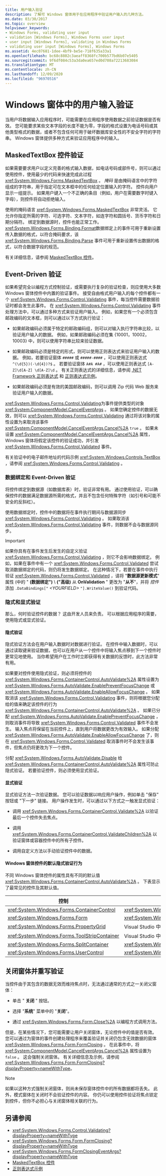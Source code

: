 ```yaml
---
title: 用户输入验证
description: 了解可 Windows 窗体用于在应用程序中验证用户输入的几种方法。
ms.date: 03/30/2017
ms.topic: overview
helpviewer_keywords:
- Windows Forms, validating user input
- validation [Windows Forms], Windows Forms user input
- user input [Windows Forms], validating in Windows Forms
- validating user input [Windows Forms], Windows Forms
ms.assetid: 4ec07681-1dee-4bf9-be5e-718f635a33a1
ms.openlocfilehash: bc68c8802c3aeaff8368fc700b577bd6b07e5405
ms.sourcegitcommit: 9f6df084c53a3da0ea657ed0d708a72213683084
ms.translationtype: MT
ms.contentlocale: zh-CN
ms.lasthandoff: 12/09/2020
ms.locfileid: "96970516"
---
```

# <a name="user-input-validation-in-windows-forms"></a>Windows 窗体中的用户输入验证

当用户将数据输入应用程序时，可能需要在应用程序使用数据之前验证数据是否有效。 您可能要求某些文本字段的长度不能为零，字段的格式设置为电话号码或其他类型格式的数据，或者不包含任何可用于破坏数据库安全性的不安全字符的字符串。 Windows 窗体提供多种方式来验证应用程序中的输入。  
  
## <a name="validation-with-the-maskedtextbox-control"></a>MaskedTextBox 控件验证  

 如果需要要求用户以定义完善的格式输入数据，如电话号码或部件号，则可以通过使用控件，使用最少的代码来快速完成此过程 <xref:System.Windows.Forms.MaskedTextBox> 。 *掩码* 是由掩码语言中的字符组成的字符串，用于指定可在文本框中的任何给定位置输入的字符。 控件向用户显示一组提示。 如果用户键入一个不正确的条目（例如，用户在需要数字时键入字母），则控件将自动拒绝输入。  
  
 使用的掩码语言 <xref:System.Windows.Forms.MaskedTextBox> 非常灵活。 它允许你指定所需的字符、可选字符、文本字符，如连字符和圆括号、货币字符和日期分隔符。 绑定到数据源时，控件也能正常工作。 <xref:System.Windows.Forms.Binding.Format>数据绑定上的事件可用于重新设置传入数据的格式，以符合掩码要求，该 <xref:System.Windows.Forms.Binding.Parse> 事件可用于重新设置传出数据的格式，以符合数据字段的规范。  
  
 有关详细信息，请参阅 [MaskedTextBox 控件](./controls/maskedtextbox-control-windows-forms.md)。  
  
## <a name="event-driven-validation"></a>Event-Driven 验证  

 如果希望完全以编程方式控制验证，或需要执行复杂的验证检查，则应使用大多数 Windows 窗体控件中内置的验证事件。 接受自由格式用户输入的每个控件都有一个 <xref:System.Windows.Forms.Control.Validating> 事件，每当控件需要数据验证时都会发生此事件。 在 <xref:System.Windows.Forms.Control.Validating> 事件处理方法中，可以通过多种方式来验证用户输入。 例如，如果您有一个必须包含邮政编码的文本框，则可以通过以下方式执行验证：  
  
- 如果邮政编码必须属于特定的邮政编码组，则可以对输入执行字符串比较，以验证用户输入的数据。 例如，如果邮政编码必须在集 {10001，10002，10003} 中，则可以使用字符串比较来验证数据。  
  
- 如果邮政编码必须是特定的形式，则可以使用正则表达式来验证用户输入的数据。 例如，若要验证窗体 `#####` 或 `#####-####` ，可以使用正则表达式 `^(\d{5})(-\d{4})?$` 。 若要验证窗体 `A#A #A#` ，可以使用正则表达式 `[A-Z]\d[A-Z] \d[A-Z]\d` 。 有关正则表达式的详细信息，请参阅 [.NET Framework 正则表达式](/dotnet/standard/base-types/regular-expressions) 和 [正则表达式示例](/dotnet/standard/base-types/regular-expression-example-scanning-for-hrefs)。  
  
- 如果邮政编码必须是有效的美国邮政编码，则可以调用 Zip 代码 Web 服务来验证用户输入的数据。  
  
 <xref:System.Windows.Forms.Control.Validating>为事件提供类型的对象 <xref:System.ComponentModel.CancelEventArgs> 。 如果您确定控件的数据无效，则可以 <xref:System.Windows.Forms.Control.Validating> 通过将该对象的属性设置为来取消该事件 <xref:System.ComponentModel.CancelEventArgs.Cancel%2A> `true` 。 如果未设置 <xref:System.ComponentModel.CancelEventArgs.Cancel%2A> 属性，Windows 窗体将假定该控件的验证成功，并引发 <xref:System.Windows.Forms.Control.Validated> 事件。  
  
 有关验证中的电子邮件地址的代码示例 <xref:System.Windows.Controls.TextBox> ，请参阅 <xref:System.Windows.Forms.Control.Validating> 。  
  
### <a name="data-binding-and-event-driven-validation"></a>数据绑定和 Event-Driven 验证  

 将控件绑定到数据源（如数据库表）时，验证非常有用。 通过使用验证，可以确保控件的数据满足数据源所需的格式，并且不包含任何特殊字符（如引号和可能不安全的反斜杠）。  
  
 使用数据绑定时，控件中的数据将在事件执行期间与数据源同步 <xref:System.Windows.Forms.Control.Validating> 。 如果取消该 <xref:System.Windows.Forms.Control.Validating> 事件，则数据不会与数据源同步。  
  
> [!IMPORTANT]
> 如果你具有在事件发生后发生的自定义验证 <xref:System.Windows.Forms.Control.Validating> ，则它不会影响数据绑定。 例如，如果在事件中有一个 <xref:System.Windows.Forms.Control.Validated> 尝试取消数据绑定的代码，则仍将发生数据绑定。 在这种情况下，若要在事件中执行验证 <xref:System.Windows.Forms.Control.Validated> ，请将 "**数据源更新模式**" 属性 (中的 " **(数据绑定")** \\ **("高级)** 从 **OnValidation** " 更改为 "**从不**"，并将 *控件* 添加 `.DataBindings["` *\<YOURFIELD>* `"].WriteValue()` 到验证代码。  
  
### <a name="implicit-and-explicit-validation"></a>隐式和显式验证  

 那么，何时验证控件的数据？ 这由开发人员来负责。 可以根据应用程序的需要，使用隐式或显式验证。  
  
#### <a name="implicit-validation"></a>隐式验证  

 隐式验证方法会在用户输入数据时对数据进行验证。 在控件中输入数据时，可以通过读取键来验证数据，也可以在用户从一个控件中将输入焦点移到下一个控件时更常见地使用。 当你希望用户在工作时立即获得有关数据的反馈时，此方法非常有用。  
  
 如果要对控件使用隐式验证，则必须将控件的 <xref:System.Windows.Forms.ContainerControl.AutoValidate%2A> 属性设置为 <xref:System.Windows.Forms.AutoValidate.EnablePreventFocusChange> 或 <xref:System.Windows.Forms.AutoValidate.EnableAllowFocusChange> 。 如果取消该 <xref:System.Windows.Forms.Control.Validating> 事件，则将根据您分配给的值来确定该控件的行为 <xref:System.Windows.Forms.ContainerControl.AutoValidate%2A> 。 如果已分配 <xref:System.Windows.Forms.AutoValidate.EnablePreventFocusChange> ，则取消事件将导致 <xref:System.Windows.Forms.Control.Validated> 事件不会发生。 输入焦点将保留在当前控件上，直到用户将数据更改为有效输入。 如果分配 <xref:System.Windows.Forms.AutoValidate.EnableAllowFocusChange> 了，则在 <xref:System.Windows.Forms.Control.Validated> 取消事件时不会发生该事件，但焦点仍将更改为下一个控件。  
  
 分配 <xref:System.Windows.Forms.AutoValidate.Disable> 给 <xref:System.Windows.Forms.ContainerControl.AutoValidate%2A> 属性可防止隐式验证。 若要验证控件，则必须使用显式验证。  
  
#### <a name="explicit-validation"></a>显式验证  

 显式验证方法一次验证数据。 您可以验证数据以响应用户操作，例如单击 "保存" 按钮或 "下一步" 链接。 用户操作发生时，可以通过以下方式之一触发显式验证：  
  
- 调用 <xref:System.Windows.Forms.ContainerControl.Validate%2A> 以验证最后一个控件失去焦点。  
  
- 调用 <xref:System.Windows.Forms.ContainerControl.ValidateChildren%2A> 以验证窗体或容器控件中的所有子控件。  
  
- 调用自定义方法以手动验证控件中的数据。  
  
#### <a name="default-implicit-validation-behavior-for-windows-forms-controls"></a>Windows 窗体控件的默认隐式验证行为  

 不同 Windows 窗体控件的属性具有不同的默认值 <xref:System.Windows.Forms.ContainerControl.AutoValidate%2A> 。 下表显示了最常见的控件及其默认值。  
  
|控制|默认验证行为|  
|-------------|---------------------------------|  
|<xref:System.Windows.Forms.ContainerControl>|<xref:System.Windows.Forms.AutoValidate.Inherit>|  
|<xref:System.Windows.Forms.Form>|<xref:System.Windows.Forms.AutoValidate.EnableAllowFocusChange>|  
|<xref:System.Windows.Forms.PropertyGrid>|Visual Studio 中未公开的属性|  
|<xref:System.Windows.Forms.ToolStripContainer>|Visual Studio 中未公开的属性|  
|<xref:System.Windows.Forms.SplitContainer>|<xref:System.Windows.Forms.AutoValidate.Inherit>|  
|<xref:System.Windows.Forms.UserControl>|<xref:System.Windows.Forms.AutoValidate.EnableAllowFocusChange>|  
  
## <a name="closing-the-form-and-overriding-validation"></a>关闭窗体并重写验证  

 当控件由于其包含的数据无效而维持焦点时，无法通过通常的方式之一关闭父窗体：  
  
- 单击 " **关闭** " 按钮。  
  
- 选择 "**系统**" 菜单中的 "**关闭**"。  
  
- 通过 <xref:System.Windows.Forms.Form.Close%2A> 以编程方式调用方法。  
  
 但是，在某些情况下，您可能需要让用户关闭窗体，无论控件中的值是否有效。 您可以通过为窗体的事件创建处理程序来覆盖验证并关闭仍包含无效数据的窗体 <xref:System.Windows.Forms.Form.FormClosing> 。 在此事件中，将 <xref:System.ComponentModel.CancelEventArgs.Cancel%2A> 属性设置为 `false` 。 这会强制关闭窗体。 有关详细信息及示例，请参阅<xref:System.Windows.Forms.Form.FormClosing?displayProperty=nameWithType>。  
  
> [!NOTE]
> 如果以这种方式强制关闭窗体，则尚未保存窗体控件中的所有数据都将丢失。 此外，模式窗体在关闭时不会验证控件的内容。 你仍可以使用控件验证将焦点锁定到控件，但你不必担心与关闭窗体相关联的行为。  
  
## <a name="see-also"></a>另请参阅

- <xref:System.Windows.Forms.Control.Validating?displayProperty=nameWithType>
- <xref:System.Windows.Forms.Form.FormClosing?displayProperty=nameWithType>
- <xref:System.Windows.Forms.FormClosingEventArgs?displayProperty=nameWithType>
- [MaskedTextBox 控件](./controls/maskedtextbox-control-windows-forms.md)
- [正则表达式示例](/dotnet/standard/base-types/regular-expression-example-scanning-for-hrefs)

